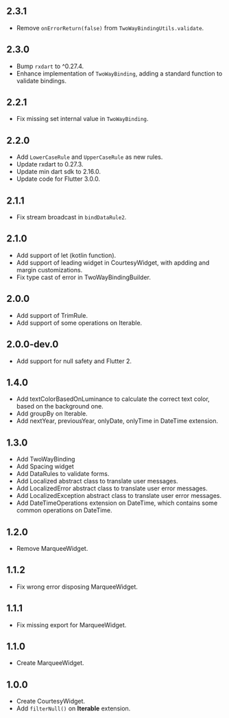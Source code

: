 ## 2.3.1
* Remove `onErrorReturn(false)` from `TwoWayBindingUtils.validate`.

## 2.3.0
* Bump `rxdart` to ^0.27.4.
* Enhance implementation of `TwoWayBinding`, adding a standard function to validate bindings.

## 2.2.1
* Fix missing set internal value in `TwoWayBinding`.

## 2.2.0
* Add `LowerCaseRule` and `UpperCaseRule` as new rules.
* Update rxdart to 0.27.3.
* Update min dart sdk to 2.16.0.
* Update code for Flutter 3.0.0.

## 2.1.1
* Fix stream broadcast in `bindDataRule2`.

## 2.1.0
* Add support of let (kotlin function).
* Add support of leading widget in CourtesyWidget, with apdding and margin customizations.
* Fix type cast of error in TwoWayBindingBuilder.

## 2.0.0
* Add support of TrimRule.
* Add support of some operations on Iterable<num>.

## 2.0.0-dev.0
* Add support for null safety and Flutter 2.

## 1.4.0
* Add textColorBasedOnLuminance to calculate the correct text color, based on the background one.
* Add groupBy on Iterable.
* Add nextYear, previousYear, onlyDate, onlyTime in DateTime extension.

## 1.3.0
* Add TwoWayBinding
* Add Spacing widget
* Add DataRules to validate forms.
* Add Localized abstract class to translate user messages.
* Add LocalizedError abstract class to translate user error messages.
* Add LocalizedException abstract class to translate user error messages.
* Add DateTimeOperations extension on DateTime, which contains some common operations on DateTime.

## 1.2.0
* Remove MarqueeWidget.

## 1.1.2
* Fix wrong error disposing MarqueeWidget.

## 1.1.1
* Fix missing export for MarqueeWidget.

## 1.1.0
* Create MarqueeWidget.

## 1.0.0
* Create CourtesyWidget.
* Add `filterNull()` on **Iterable** extension.
